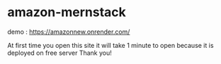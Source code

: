# amazon-mernstack

demo : https://amazonnew.onrender.com/

At first time you open this site it will 
take 1 minute to open because it is deployed 
on free server Thank you!
